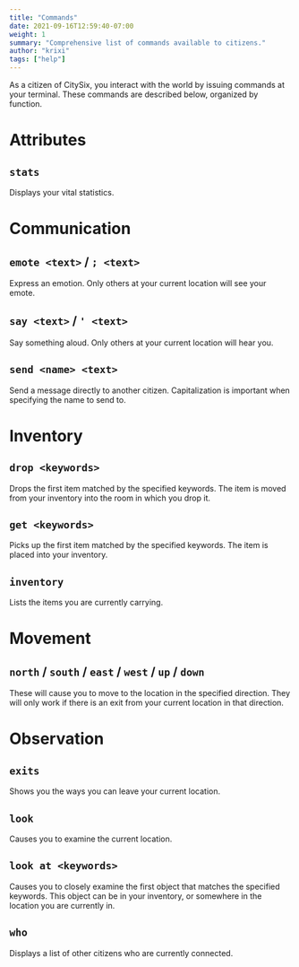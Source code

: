 ```yaml
---
title: "Commands"
date: 2021-09-16T12:59:40-07:00
weight: 1
summary: "Comprehensive list of commands available to citizens."
author: "krixi"
tags: ["help"]
---
```


As a citizen of CitySix, you interact with the world by issuing commands at your terminal. These commands are described 
below, organized by function. 

# Attributes

## `stats`
Displays your vital statistics. 

# Communication

## `emote <text>` / `; <text>`
Express an emotion. Only others at your current location will see your emote.

## `say <text>`  / `' <text>`
Say something aloud. Only others at your current location will hear you.

## `send <name> <text>`
Send a message directly to another citizen. Capitalization is important when specifying the name to send to.


# Inventory
## `drop <keywords>`
Drops the first item matched by the specified keywords. The item is moved from your inventory
into the room in which you drop it. 

## `get <keywords>`
Picks up the first item matched by the specified keywords. The item is placed into your inventory.

## `inventory`
Lists the items you are currently carrying.

# Movement
## `north` / `south` / `east` / `west` / `up` / `down`
These will cause you to move to the location in the specified direction. 
They will only work if there is an exit from your current location in that direction.


# Observation
## `exits`
Shows you the ways you can leave your current location.

## `look`
Causes you to examine the current location.

## `look at <keywords>`
Causes you to closely examine the first object that matches the specified keywords.
This object can be in your inventory, or somewhere in the location you are currently in.

## `who`
Displays a list of other citizens who are currently connected.


